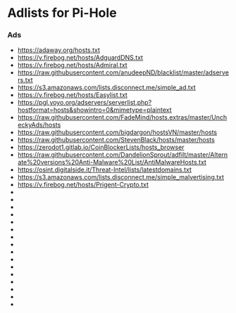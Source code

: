 # Adlists for Pi-Hole

### Ads

* https://adaway.org/hosts.txt
* https://v.firebog.net/hosts/AdguardDNS.txt
* https://v.firebog.net/hosts/Admiral.txt
* https://raw.githubusercontent.com/anudeepND/blacklist/master/adservers.txt
* https://s3.amazonaws.com/lists.disconnect.me/simple_ad.txt
* https://v.firebog.net/hosts/Easylist.txt
* https://pgl.yoyo.org/adservers/serverlist.php?hostformat=hosts&showintro=0&mimetype=plaintext
* https://raw.githubusercontent.com/FadeMind/hosts.extras/master/UncheckyAds/hosts
* https://raw.githubusercontent.com/bigdargon/hostsVN/master/hosts
* https://raw.githubusercontent.com/StevenBlack/hosts/master/hosts
* https://zerodot1.gitlab.io/CoinBlockerLists/hosts_browser
* https://raw.githubusercontent.com/DandelionSprout/adfilt/master/Alternate%20versions%20Anti-Malware%20List/AntiMalwareHosts.txt
* https://osint.digitalside.it/Threat-Intel/lists/latestdomains.txt
* https://s3.amazonaws.com/lists.disconnect.me/simple_malvertising.txt
* https://v.firebog.net/hosts/Prigent-Crypto.txt
* 
* 
* 
* 
* 
* 
* 
* 
* 
* 
* 
* 
* 
* 
* 
* 
